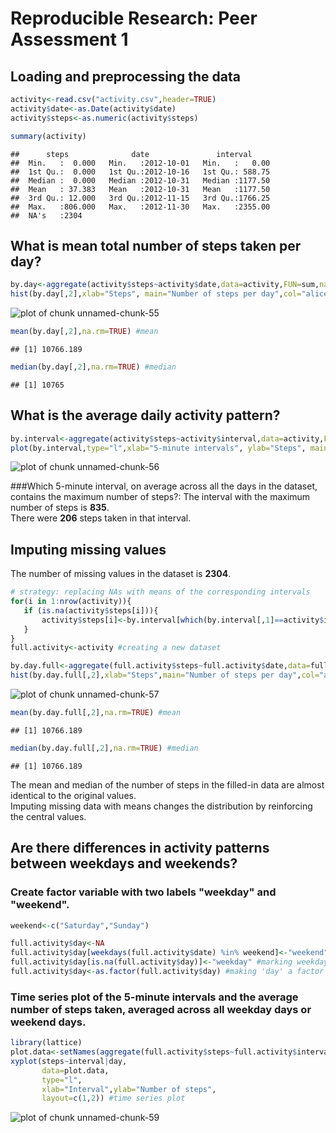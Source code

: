 Reproducible Research: Peer Assessment 1
========================================================


## Loading and preprocessing the data

```r
activity<-read.csv("activity.csv",header=TRUE)
activity$date<-as.Date(activity$date)
activity$steps<-as.numeric(activity$steps)

summary(activity)
```

```
##      steps              date               interval      
##  Min.   :  0.000   Min.   :2012-10-01   Min.   :   0.00  
##  1st Qu.:  0.000   1st Qu.:2012-10-16   1st Qu.: 588.75  
##  Median :  0.000   Median :2012-10-31   Median :1177.50  
##  Mean   : 37.383   Mean   :2012-10-31   Mean   :1177.50  
##  3rd Qu.: 12.000   3rd Qu.:2012-11-15   3rd Qu.:1766.25  
##  Max.   :806.000   Max.   :2012-11-30   Max.   :2355.00  
##  NA's   :2304
```


## What is mean total number of steps taken per day?

```r
by.day<-aggregate(activity$steps~activity$date,data=activity,FUN=sum,nar.rm=F) #steps by day
hist(by.day[,2],xlab="Steps", main="Number of steps per day",col="aliceblue") #histogram
```

![plot of chunk unnamed-chunk-55](figure/unnamed-chunk-55-1.png)

```r
mean(by.day[,2],na.rm=TRUE) #mean
```

```
## [1] 10766.189
```

```r
median(by.day[,2],na.rm=TRUE) #median
```

```
## [1] 10765
```

## What is the average daily activity pattern?

```r
by.interval<-aggregate(activity$steps~activity$interval,data=activity,FUN=mean,na.rm=T) #steps by interval
plot(by.interval,type="l",xlab="5-minute intervals", ylab="Steps", main="Average of steps by interval") #plot
```

![plot of chunk unnamed-chunk-56](figure/unnamed-chunk-56-1.png)

###Which 5-minute interval, on average across all the days in the dataset, contains the maximum number of steps?:
The interval with the maximum number of steps is **835**.  
There were **206** steps taken in that interval.

## Imputing missing values
The number of missing values in the dataset is **2304**.

```r
# strategy: replacing NAs with means of the corresponding intervals
for(i in 1:nrow(activity)){
   if (is.na(activity$steps[i])){
       activity$steps[i]<-by.interval[which(by.interval[,1]==activity$interval[i]),2]
   }
}
full.activity<-activity #creating a new dataset

by.day.full<-aggregate(full.activity$steps~full.activity$date,data=full.activity,FUN=sum,nar.rm=F) #steps by day
hist(by.day.full[,2],xlab="Steps",main="Number of steps per day",col="aliceblue") #histogram
```

![plot of chunk unnamed-chunk-57](figure/unnamed-chunk-57-1.png)

```r
mean(by.day.full[,2],na.rm=TRUE) #mean
```

```
## [1] 10766.189
```

```r
median(by.day.full[,2],na.rm=TRUE) #median
```

```
## [1] 10766.189
```

The mean and median of the number of steps in the filled-in data are almost identical to the original values.  
Imputing missing data with means changes the distribution by reinforcing the central values.

## Are there differences in activity patterns between weekdays and weekends?
### Create factor variable with two labels "weekday" and "weekend".

```r
weekend<-c("Saturday","Sunday")

full.activity$day<-NA
full.activity$day[weekdays(full.activity$date) %in% weekend]<-"weekend" #marking weekend days
full.activity$day[is.na(full.activity$day)]<-"weekday" #marking weekdays
full.activity$day<-as.factor(full.activity$day) #making 'day' a factor
```

### Time series plot  of the 5-minute intervals and the average number of steps taken, averaged across all weekday days or weekend days. 

```r
library(lattice)
plot.data<-setNames(aggregate(full.activity$steps~full.activity$interval+full.activity$day,data=full.activity,FUN=sum,nar.rm=F),c("interval","day","steps")) #steps by weekdays/weekend days
xyplot(steps~interval|day,
       data=plot.data,
       type="l",
       xlab="Interval",ylab="Number of steps",
       layout=c(1,2)) #time series plot
```

![plot of chunk unnamed-chunk-59](figure/unnamed-chunk-59-1.png)
